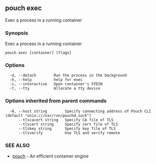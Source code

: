 ## pouch exec

Exec a process in a running container

### Synopsis

Exec a process in a running container

```
pouch exec [container] [flags]
```

### Options

```
  -d, --detach        Run the process in the background
  -h, --help          help for exec
  -i, --interactive   Open container's STDIN
  -t, --tty           Allocate a tty device
```

### Options inherited from parent commands

```
  -H, --host string        Specify connecting address of Pouch CLI (default "unix:///var/run/pouchd.sock")
      --tlscacert string   Specify CA file of TLS
      --tlscert string     Specify cert file of TLS
      --tlskey string      Specify key file of TLS
      --tlsverify          Use TLS and verify remote
```

### SEE ALSO

* [pouch](pouch.md)	 - An efficient container engine

